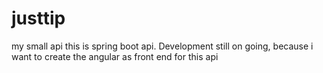 # justtip
my small api
this is spring boot api. Development still on going, because i want to create the angular as front end for this api
